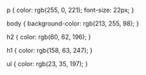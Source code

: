 p {
    color: rgb(255, 0, 221);
    font-size: 22px;
}


body {
    background-color: rgb(213, 255, 98);
}


h2 {
    color: rgb(60, 62, 196);
}

 
h1 {
    color: rgb(158, 63, 247);
}


ul {
    color: rgb(23, 35, 197);
}
